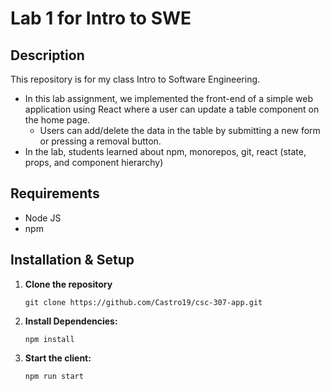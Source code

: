 # Lab 1 for Intro to SWE 

## Description

This repository is for my class Intro to Software Engineering. 

- In this lab assignment, we implemented the front-end of a simple web application using React where a user can update a table component on the home page.
  - Users can add/delete the data in the table by submitting a new form or pressing a removal button.
- In the lab, students learned about npm, monorepos, git, react (state, props, and component hierarchy) 

## Requirements

- Node JS
- npm

## Installation & Setup

1. **Clone the repository**

   ```
   git clone https://github.com/Castro19/csc-307-app.git
   ```

2. **Install Dependencies:**

   ```
   npm install
   ```

4. **Start the client:**

   ```
   npm run start
   ```

